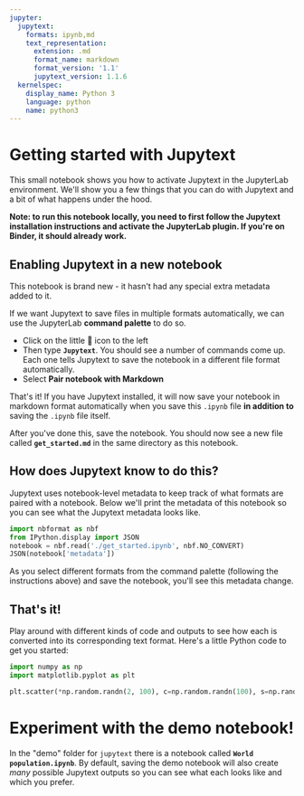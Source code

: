 ```yaml
---
jupyter:
  jupytext:
    formats: ipynb,md
    text_representation:
      extension: .md
      format_name: markdown
      format_version: '1.1'
      jupytext_version: 1.1.6
  kernelspec:
    display_name: Python 3
    language: python
    name: python3
---
```


# Getting started with Jupytext

This small notebook shows you how to activate Jupytext in the JupyterLab
environment. We'll show you a few things that you can do with Jupytext and
a bit of what happens under the hood.

**Note: to run this notebook locally, you need to first follow the Jupytext
installation instructions and activate the JupyterLab plugin. If you're on
Binder, it should already work.**

## Enabling Jupytext in a new notebook

This notebook is brand new - it hasn't had any special extra metadata added
to it.

If we want Jupytext to save files in multiple formats automatically,
we can use the JupyterLab **command palette** to do so.

* Click on the little 🎨 icon to the left
* Then type **`Jupytext`**. You should see a number of commands come up. Each
  one tells Jupytext to save the notebook in a different
  file format automatically.
* Select **Pair notebook with Markdown**

That's it! If you have Jupytext installed, it will now save your notebook in
markdown format automatically when you save this `.ipynb` file
**in addition to** saving the `.ipynb` file itself.

After you've done this, save the notebook. You should now see a new file called
**`get_started.md`** in the same directory as this notebook.

## How does Jupytext know to do this?

Jupytext uses notebook-level metadata to keep track of what formats are paired
with a notebook. Below we'll print the metadata of this notebook so you can see
what the Jupytext metadata looks like.

```python
import nbformat as nbf
from IPython.display import JSON
notebook = nbf.read('./get_started.ipynb', nbf.NO_CONVERT)
JSON(notebook['metadata'])
```

As you select different formats from the command palette (following the instructions
above) and save the notebook, you'll see this metadata change.


## That's it!

Play around with different kinds of code and outputs to see how each is
converted into its corresponding text format. Here's a little Python code
to get you started:

```python
import numpy as np
import matplotlib.pyplot as plt

plt.scatter(*np.random.randn(2, 100), c=np.random.randn(100), s=np.random.rand(100)*100)
```

# Experiment with the demo notebook!

In the "demo" folder for `jupytext` there is a notebook called **`World population.ipynb`**.
By default, saving the demo notebook will also create *many* possible Jupytext
outputs so you can see what each looks like and which you prefer.
